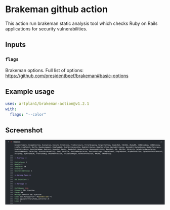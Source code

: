# Brakeman github action

This action run brakeman static analysis tool which checks Ruby on Rails applications for security vulnerabilities.

## Inputs

### `flags`

Brakeman options. Full list of options: <https://github.com/presidentbeef/brakeman#basic-options>

## Example usage

```yaml
uses: artplan1/brakeman-action@v1.2.1
with:
  flags: "--color"
```

## Screenshot

![Screenshot](.github/gh-action-output.png)
